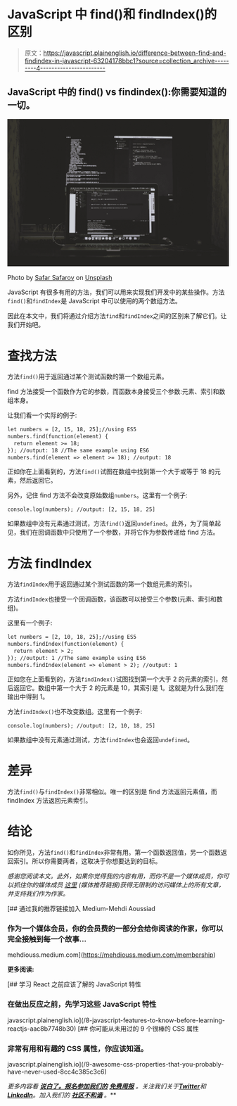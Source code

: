 # JavaScript 中 find()和 findIndex()的区别

> 原文：<https://javascript.plainenglish.io/difference-between-find-and-findindex-in-javascript-63204178bbc1?source=collection_archive---------4----------------------->

## JavaScript 中的 find() vs findindex():你需要知道的一切。

![](img/9c5d4f8b2af9376d484588914e563112.png)

Photo by [Safar Safarov](https://unsplash.com/@codestorm?utm_source=medium&utm_medium=referral) on [Unsplash](https://unsplash.com?utm_source=medium&utm_medium=referral)

JavaScript 有很多有用的方法，我们可以用来实现我们开发中的某些操作。方法`find()`和`findIndex`是 JavaScript 中可以使用的两个数组方法。

因此在本文中，我们将通过介绍方法`find`和`findIndex`之间的区别来了解它们。让我们开始吧。

# 查找方法

方法`find()`用于返回通过某个测试函数的第一个数组元素。

find 方法接受一个函数作为它的参数，而函数本身接受三个参数:元素、索引和数组本身。

让我们看一个实际的例子:

```
let numbers = [2, 15, 18, 25];//using ES5
numbers.find(function(element) {
  return element >= 18;
}); //output: 18 //The same example using ES6
numbers.find(element => element >= 18); //output: 18
```

正如你在上面看到的，方法`find()`试图在数组中找到第一个大于或等于 18 的元素，然后返回它。

另外，记住 find 方法不会改变原始数组`numbers`。这里有一个例子:

```
console.log(numbers); //output: [2, 15, 18, 25]
```

如果数组中没有元素通过测试，方法`find()`返回`undefined`。此外，为了简单起见，我们在回调函数中只使用了一个参数，并将它作为参数传递给 find 方法。

# 方法 findIndex

方法`findIndex`用于返回通过某个测试函数的第一个数组元素的索引。

方法`findIndex`也接受一个回调函数，该函数可以接受三个参数(元素、索引和数组)。

这里有一个例子:

```
let numbers = [2, 10, 18, 25];//using ES5
numbers.findIndex(function(element) {
  return element > 2;
}); //output: 1 //The same example using ES6
numbers.findIndex(element => element > 2); //output: 1
```

正如您在上面看到的，方法`findIndex()`试图找到第一个大于 2 的元素的索引，然后返回它。数组中第一个大于 2 的元素是 10，其索引是 1。这就是为什么我们在输出中得到 1。

方法`findIndex()`也不改变数组。这里有一个例子:

```
console.log(numbers); //output: [2, 10, 18, 25]
```

如果数组中没有元素通过测试，方法`findIndex`也会返回`undefined`。

# 差异

方法`find()`与`findIndex()`非常相似。唯一的区别是 find 方法返回元素值，而 findIndex 方法返回元素索引。

# 结论

如你所见，方法`find()`和`findIndex`非常有用。第一个函数返回值，另一个函数返回索引。所以你需要两者，这取决于你想要达到的目标。

*感谢您阅读本文。此外，如果你觉得我的内容有用，而你不是一个媒体成员，你可以抓住你的媒体成员* [*这里*](https://mehdiouss.medium.com/membership) *(媒体推荐链接)获得无限制的访问媒体上的所有文章，并支持我们作为作家。*

[](https://mehdiouss.medium.com/membership) [## 通过我的推荐链接加入 Medium-Mehdi Aoussiad

### 作为一个媒体会员，你的会员费的一部分会给你阅读的作家，你可以完全接触到每一个故事…

mehdiouss.medium.com](https://mehdiouss.medium.com/membership) 

**更多阅读:**

[](/8-javascript-features-to-know-before-learning-reactjs-aac8b7748b30) [## 学习 React 之前应该了解的 JavaScript 特性

### 在做出反应之前，先学习这些 JavaScript 特性

javascript.plainenglish.io](/8-javascript-features-to-know-before-learning-reactjs-aac8b7748b30) [](/9-awesome-css-properties-that-you-probably-have-never-used-8cc4c385c3c6) [## 你可能从未用过的 9 个很棒的 CSS 属性

### 非常有用和有趣的 CSS 属性，你应该知道。

javascript.plainenglish.io](/9-awesome-css-properties-that-you-probably-have-never-used-8cc4c385c3c6) 

*更多内容看* [***说白了。报名参加我们的***](https://plainenglish.io/) **[***免费周报***](http://newsletter.plainenglish.io/) *。关注我们关于*[***Twitter***](https://twitter.com/inPlainEngHQ)*和**[***LinkedIn***](https://www.linkedin.com/company/inplainenglish/)*。加入我们的* [***社区不和谐***](https://discord.gg/GtDtUAvyhW) *。****